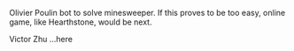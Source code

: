 Olivier Poulin
bot to solve minesweeper. If this proves to be too easy, online game, like Hearthstone, would be next.

Victor Zhu
...here
